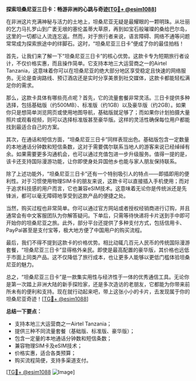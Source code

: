 **探索坦桑尼亚三日卡：畅游非洲的心跳与奇迹[[TG💪+ @esim1088](https://t.me/s/esim1088)]**

在非洲这片充满神秘与活力的土地上，坦桑尼亚无疑是最耀眼的一颗明珠。从壮丽的乞力马扎罗山到广袤无垠的塞伦盖蒂大草原，再到如宝石般璀璨的桑给巴尔岛，这里的一切都让人流连忘返。然而，对于旅行者来说，语言障碍、网络不通等问题常常成为探索旅途中的绊脚石。这时，“坦桑尼亚三日卡”便成了你的最佳拍档！

首先，让我们来了解一下“坦桑尼亚三日卡”的核心优势。这款卡专为短期旅行者设计，不仅价格实惠，而且操作简单。它支持本地三大运营商之一的Airtel Tanzania，这意味着你可以在坦桑尼亚的绝大部分地区享受稳定且快速的网络服务。无论是查询路线、预订酒店还是实时分享美景到社交媒体，这款卡都能轻松满足你的需求。

那么，这款卡具体有哪些亮点呢？首先，它的流量套餐非常灵活。三日卡提供多种选择，包括基础版（约500MB）、标准版（约1GB）以及豪华版（约2GB）。如果你只是想简单浏览网页或使用地图导航，基础版就足够了；而如果你计划拍摄大量照片或观看视频，则可以选择标准版甚至豪华版。这样的灵活性确保每位用户都能找到最适合自己的方案。

其次，在通话和短信方面，“坦桑尼亚三日卡”同样表现出色。基础版包含一定数量的本地通话分钟数和短信条数，这对于需要偶尔联系当地人的游客来说已经绰绰有余。如果需要更多沟通机会，也可以通过充值包进一步升级服务。值得一提的是，该卡还支持国际漫游功能，让你即使身处异国他乡也能与家人朋友保持联系。

除了上述功能外，“坦桑尼亚三日卡”还有一个特别吸引人的特点——即插即用的便利性。对于习惯使用物理SIM卡的朋友来说，这款卡可以直接插入手机使用；而对于追求科技感的用户而言，它也兼容eSIM技术。这意味着无论你是传统派还是先锋派，都可以毫无障碍地享受到这款产品的便捷之处。

当然，购买过程也非常简单。你可以通过官方网站或者授权经销商进行订购，并且通常会有中文客服团队为你解答疑问。下单后，只需等待快递将卡片送到手中即可开始你的坦桑尼亚之旅。此外，部分平台还提供了多种支付方式，包括信用卡、PayPal甚至是支付宝等，极大地方便了中国用户的购买流程。

最后，我们不得不提到这款卡的价格优势。相比动辄几百元人民币的传统国际漫游套餐，“坦桑尼亚三日卡”显得格外亲民。即使是最高配置的豪华版，其价格也远低于市面上同类产品。这不仅降低了旅行成本，也让更多人能够以更低门槛体验坦桑尼亚的魅力。

总之，“坦桑尼亚三日卡”是一款集实用性与经济性于一体的优秀通信工具。无论你是第一次踏上非洲大陆的新手探险家，还是多次造访的老朋友，它都能为你带来前所未有的便利和支持。现在就行动起来吧，带上这张小小的卡片，去发现属于你的坦桑尼亚奇迹！[[TG💪+ @esim1088](https://t.me/s/esim1088)]

**总结一下要点：**
- 支持本地三大运营商之一Airtel Tanzania；
- 提供三种不同流量套餐（基础版、标准版、豪华版）；
- 包含一定量的本地通话分钟数和短信条数；
- 兼容物理SIM卡及eSIM技术；
- 价格实惠，适合各类预算；
- 购买流程简便，支持多渠道支付。

[[TG💪+ @esim1088](https://t.me/s/esim1088) ![Image](https://i.postimg.cc/4NQfJmqS/Snipaste-2025-05-13-00-14-12.png)]